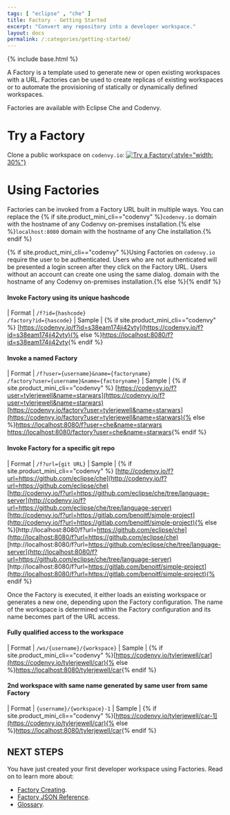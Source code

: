 ```yaml
---
tags: [ "eclipse" , "che" ]
title: Factory - Getting Started
excerpt: "Convert any repository into a developer workspace."
layout: docs
permalink: /:categories/getting-started/
---
```

{% include base.html %}

A Factory is a template used to generate new or open existing workspaces with a URL. Factories can be used to create replicas of existing workspaces or to automate the provisioning of statically or dynamically defined workspaces.

Factories are available with Eclipse Che and Codenvy.

# Try a Factory
Clone a public workspace on `codenvy.io`:
[![Try a Factory](https://codenvy.io/factory/resources/codenvy-contribute.svg){:style="width: 30%"} ](http://codenvy.io/f?id=omriatu352kkthua)

# Using Factories
Factories can be invoked from a Factory URL built in multiple ways. You can replace the {% if site.product_mini_cli=="codenvy" %}`codenvy.io` domain with the hostname of any Codenvy on-premises installation.{% else %}`localhost:8080` domain with the hostname of any Che installation.{% endif %}

{% if site.product_mini_cli=="codenvy" %}Using Factories on `codenvy.io` require the user to be authenticated. Users who are not authenticated will be presented a login screen after they click on the Factory URL.  Users without an account can create one using the same dialog. domain with the hostname of any Codenvy on-premises installation.{% else %}{% endif %}

#### Invoke Factory using its unique hashcode  

| Format | `/f?id={hashcode}`<br>`/factory?id={hascode}`
| Sample | {% if site.product_mini_cli=="codenvy" %} [https://codenvy.io/f?id=s38eam174ji42vty](https://codenvy.io/f?id=s38eam174ji42vty){% else %}[https://localhost:8080/f?id=s38eam174ji42vty](https://localhost:8080/f?id=s38eam174ji42vty){% endif %}

#### Invoke a named Factory

| Format | `/f?user={username}&name={factoryname}`<br>`/factory?user={username}&name={factoryname}`
| Sample | {% if site.product_mini_cli=="codenvy" %} [https://codenvy.io/f?user=tylerjewell&name=starwars](https://codenvy.io/f?user=tylerjewell&name=starwars)<br>[https://codenvy.io/factory?user=tylerjewell&name=starwars](https://codenvy.io/factory?user=tylerjewell&name=starwars){% else %}[https://localhost:8080/f?user=che&name=starwars](https://localhost:8080/f?user=che&name=starwars)<br>[https://localhost:8080/factory?user=che&name=starwars](https://localhost:8080/factory?user=che&name=starwars){% endif %}

#### Invoke Factory for a specific git repo  

| Format | `/f?url={git URL}`
| Sample | {% if site.product_mini_cli=="codenvy" %} [http://codenvy.io/f?url=https://github.com/eclipse/che](http://codenvy.io/f?url=https://github.com/eclipse/che)<br>[http://codenvy.io/f?url=https://github.com/eclipse/che/tree/language-server](http://codenvy.io/f?url=https://github.com/eclipse/che/tree/language-server)<br>[http://codenvy.io/f?url=https://gitlab.com/benoitf/simple-project](http://codenvy.io/f?url=https://gitlab.com/benoitf/simple-project){% else %}[http://localhost:8080/f?url=https://github.com/eclipse/che](http://localhost:8080/f?url=https://github.com/eclipse/che)<br>[http://localhost:8080/f?url=https://github.com/eclipse/che/tree/language-server](http://localhost:8080/f?url=https://github.com/eclipse/che/tree/language-server)<br>[http://localhost:8080/f?url=https://gitlab.com/benoitf/simple-project](http://localhost:8080/f?url=https://gitlab.com/benoitf/simple-project){% endif %}

Once the Factory is executed, it either loads an existing workspace or generates a new one, depending upon the Factory configuration.  The name of the workspace is determined within the Factory configuration and its name becomes part of the URL access.

#### Fully qualified access to the workspace

| Format | `/ws/{username}/{workspace}`
| Sample | {% if site.product_mini_cli=="codenvy" %}[https://codenvy.io/tylerjewell/car](https://codenvy.io/tylerjewell/car){% else %}[https://localhost:8080/tylerjewell/car](https://localhost:8080/tylerjewell/car){% endif %}


#### 2nd workspace with same name generated by same user from same Factory

| Format | `{username}/{workspace}-1`
| Sample | {% if site.product_mini_cli=="codenvy" %}[https://codenvy.io/tylerjewell/car-1](https://codenvy.io/tylerjewell/car){% else %}[https://localhost:8080/tylerjewell/car](https://localhost:8080/tylerjewell/car-1){% endif %}

## NEXT STEPS
You have just created your first developer workspace using Factories. Read on to learn more about:
- [Factory Creating]({{base}}{{site.links["factory-creating"]}}).
- [Factory JSON Reference]({{base}}{{site.links["factory-json-reference"]}}).
- [Glossary]({{base}}{{site.links["factory-glossary"]}}).
